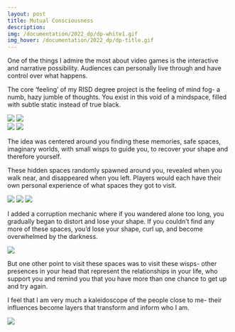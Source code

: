 ```yaml
---
layout: post
title: Mutual Consciousness
description:
img: /documentation/2022_dp/dp-white1.gif
img_hover: /documentation/2022_dp/dp-title.gif
---
```


One of the things I admire the most about video games is the interactive and narrative possibility. Audiences can personally live through and have control over what happens.

The core ‘feeling’ of my RISD degree project is the feeling of mind fog- a numb, hazy jumble of thoughts. You exist in this void of a mindspace, filled with subtle static instead of true black.

<div class="img_row">
	<img class="col half" src="{{ site.baseurl }}/documentation/2022_dp/dp-spawn.gif"/>
	<img class="col half" src="{{ site.baseurl }}/documentation/2022_dp/dp-white2.gif"/>
</div>
<div class="img_row">
	<img class="col half" src="{{ site.baseurl }}/documentation/2022_dp/dp-purple.gif"/>
	<img class="col half" src="{{ site.baseurl }}/documentation/2022_dp/dp-yellow.gif"/>
</div>

The idea was centered around you finding these memories, safe spaces, imaginary worlds, with small wisps to guide you, to recover your shape and therefore yourself.

These hidden spaces randomly spawned around you, revealed when you walk near, and disappeared when you left. Players would each have their own personal experience of what spaces they got to visit.

<div class="img_row">
	<img class="col one" src="{{ site.baseurl }}/documentation/2022_dp/dp-corrupting1.gif"/>
	<img class="col one" src="{{ site.baseurl }}/documentation/2022_dp/dp-corrupting2.gif"/>
	<img class="col one" src="{{ site.baseurl }}/documentation/2022_dp/dp-death.gif"/>
</div>

I added a corruption mechanic where if you wandered alone too long, you gradually began to distort and lose your shape. If you couldn’t find any more of these spaces, you’d lose your shape, curl up, and become overwhelmed by the darkness.

<div class="img_row">
	<img class="col three" src="{{ site.baseurl }}/documentation/2022_dp/dp-wisps.gif"/>
</div>

But one other point to visit these spaces was to visit these wisps- other presences in your head that represent the relationships in your life, who support you and remind you that you have more than one chance to get up and try again.

I feel that I am very much a kaleidoscope of the people close to me- their influences become layers that transform and inform who I am.

<div class="img_row">
	<img class="col three" src="{{ site.baseurl }}/documentation/2022_dp/dp-end.gif"/>
</div>


